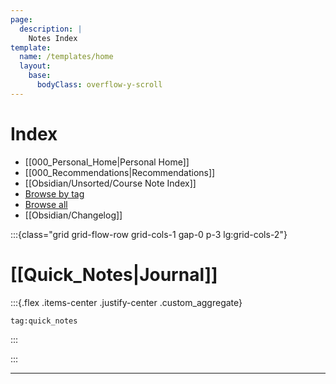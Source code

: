 ```yaml
---
page:
  description: |
    Notes Index 
template:
  name: /templates/home
  layout:
    base:
      bodyClass: overflow-y-scroll 
---
```


# Index

- [[000_Personal_Home|Personal Home]]
-  [[000_Recommendations|Recommendations]]
-  [[Obsidian/Unsorted/Course Note Index]]
- [Browse by tag](-/tags)
- [Browse all](-/all)
- [[Obsidian/Changelog]]

:::{class="grid grid-flow-row grid-cols-1 gap-0 p-3 lg:grid-cols-2"}

# [[Quick_Notes|Journal]] 

:::{.flex .items-center .justify-center .custom_aggregate}

```query {.timeline}
tag:quick_notes
```

:::

:::

---



<!--## Timers-->

<!--:::{class="grid grid-flow-row grid-cols-1 gap-0 p-3 lg:grid-cols-2"}-->
<!--<iframe src="https://indify.co/widgets/live/countdown/yT8LD2nPSIrjlVwnprlW"></iframe>-->
<!--<iframe src="https://indify.co/widgets/live/countdown/h8ZzqlmJF6IZxx2bhZqD"></iframe>-->
<!--<iframe src="-->
<!--https://indify.co/widgets/live/countdown/LaagAnItmSGmJnvtsZfZ"></iframe>-->

<!--<iframe src="https://indify.co/widgets/live/countdown/MUneFNuacOw1xMbTKidz"></iframe>-->
<!--<iframe src="https://indify.co/widgets/live/countdown/2laxmHoH1erwI6jfHCEj"></iframe>-->
<!--:::-->

